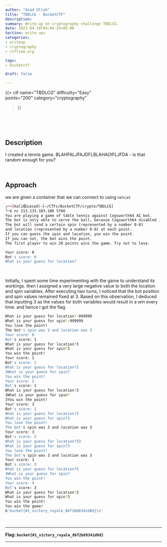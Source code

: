 ```yaml
---
author: "Asad Ullah"
title: "TBDLCG - BucketCTF"
description: 
summary: Write-up on cryptography challenge TBDLCG.
date: 2023-04-10T04:04:24+05:00
Section: write-ups
categories:
- writeup
- cryptography
- ctftime.org

tags:
- bucketctf

draft: false

---
```


{{< 
ctf
name="TBDLCG" 
difficulty="Easy"  
points="200"
category="cryptography"
>}}

&nbsp;

&nbsp;


## Description

I created a tennis game. BLAHFALJFAJDFLBLAHAOIFLJFDA - is that random enough for you?

&nbsp;

## Approach

we are given a container that we can connect to using `netcat`

```bash
┌──(kali㉿iasad)-[~/CTFs/BucketCTF/crypto/TBDLCG]
└─$ nc 213.133.103.186 5766
You are playing a game of table tennis against Cogsworth64 AI bot.
The bot is only able to serve the ball, because Cogsworth64 disabled .
The bot will send a certain spin (represented by a number 0-8)
and location (represented by a number 0-8) at each point.
If you can guess the spin and location, you win the point.
If you can not, the bot wins the point.
The first player to win 20 points wins the game. Try not to lose.

Your score: 0
Bot's score: 0
What is your guess for location?
```
&nbsp;

Initially, I spent some time experimenting with the game to understand its workings. then I assigned a very large negative value to both the location and spin variables. After executing two turns, I noticed that the bot position and spin values remained fixed at 3. Based on this observation, I deduced that inputting 3 as the values for both variables would result in a win every time. and hence I got the flag

```bash
What is your guess for location?-999999
What is your guess for spin?-999999
You lose the point!
The bot's spin was 3 and location was 3
Your score: 0
Bot's score: 1
What is your guess for location?3
What is your guess for spin?3
You win the point!
Your score: 1
Bot's score: 1
What is your guess for location?3
3What is your guess for spin?
You win the point!
Your score: 2
Bot's score: 1
What is your guess for location?3
3What is your guess for spin?
3You win the point!
Your score: 3
Bot's score: 1
What is your guess for location?3
What is your guess for spin?3
You lose the point!
The bot's spin was 3 and location was 3
Your score: 3
Bot's score: 2
What is your guess for location?33
What is your guess for spin?3
You lose the point!
The bot's spin was 3 and location was 3
Your score: 3
Bot's score: 3
What is your guess for location?3
3What is your guess for spin?
You win the point!
Your score: 4
Bot's score: 3
What is your guess for location?3
What is your guess for spin?3
You win the point!
You win the game!
b'bucket{#1_victory_royale_86f2b88341d8d}\n'
```

&nbsp;

---

**Flag: `bucket{#1_victory_royale_86f2b88341d8d}`**

---

&nbsp;

&nbsp;
